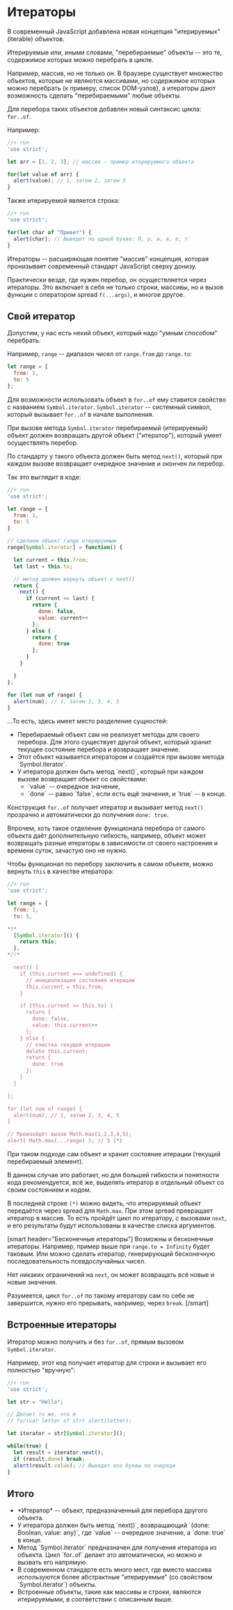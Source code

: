  
# Итераторы

В современный JavaScript добавлена новая концепция "итерируемых" (iterable) объектов.

Итерируемые или, иными словами, "перебираемые" объекты -- это те, содержимое которых можно перебрать в цикле.

Например, массив, но не только он. В браузере существует множество объектов, которые не являются массивами, но содержимое которых можно перебрать (к примеру, список DOM-узлов), а итераторы дают возможность сделать "перебираемыми" любые объекты.

Для перебора таких объектов добавлен новый синтаксис цикла: `for..of`.

Например:

```js
//+ run
'use strict';

let arr = [1, 2, 3]; // массив — пример итерируемого объекта

for(let value of arr) {
  alert(value); // 1, затем 2, затем 3
}
```

Также итерируемой является строка:

```js
//+ run
'use strict';

for(let char of "Привет") {
  alert(char); // Выведет по одной букве: П, р, и, в, е, т
}
```


Итераторы -- расширяющая понятие "массив" концепция, которая пронизывает современный стандарт JavaScript сверху донизу.

Практически везде, где нужен перебор, он осуществляется через итераторы. Это включает в себя не только строки, массивы, но и вызов функции с оператором spread `f(...args)`, и многое другое.

## Свой итератор

Допустим, у нас есть некий объект, который надо "умным способом" перебрать.

Например, `range` -- диапазон чисел от `range.from` до `range.to`:

```js
let range = {
  from: 1,
  to: 5
};
```

Для возможности использовать объект в `for..of` ему ставится свойство с названием `Symbol.iterator`. `Symbol.iterator` -- системный символ, который вызывает `for..of` в начале выполнения. 

При вызове метода `Symbol.iterator` перебираемый (итерируемый) объект должен возвращать другой объект ("итератор"), который умеет осуществлять перебор.

По стандарту у такого объекта должен быть метод `next()`, который при каждом вызове возвращает очередное значение и окончен ли перебор.

Так это выглядит в коде:

```js
//+ run
'use strict';

let range = {
  from: 1,
  to: 5
}

// сделаем объект range итерируемым
range[Symbol.iterator] = function() {

  let current = this.from;
  let last = this.to;

  // метод должен вернуть объект с next()
  return {
    next() {
      if (current <= last) {
        return {
          done: false,
          value: current++
        };
      } else {
        return {
          done: true
        };
      } 
    }

  }
};

for (let num of range) {
  alert(num); // 1, затем 2, 3, 4, 5
}
```

...То есть, здесь имеет место разделение сущностей:

<ul>
<li>Перебираемый объект сам не реализует методы для своего перебора. Для этого существует другой объект, который хранит текущее состояние перебора и возвращает значение.</li>
<li>Этот объект называется итератором и создаётся при вызове метода `Symbol.iterator`.</li>
<li>У итератора должен быть метод `next()`, который при каждом вызове возвращает объект со свойствами:
<ul>
<li>`value` -- очередное значение,
<li>`done` -- равно `false`, если есть ещё значения, и `true` -- в конце.</li>
</ul>
</li>
</ul>

Конструкция `for..of` получает итератор и вызывает метод `next()` прозрачно и автоматически до получения `done: true`.

Впрочем, хоть такое отделение функционала перебора от самого объекта даёт дополнительную гибкость, например, объект может возвращать разные итераторы в зависимости от своего настроения и времени суток, зачастую оно не нужно.

Чтобы функционал по перебору заключить в самом объекте, можно вернуть `this` в качестве итератора:


```js
//+ run
'use strict';

let range = {
  from: 1,
  to: 5,

*!*
  [Symbol.iterator]() {
    return this;
  },
*/!*

  next() {
    if (this.current === undefined) {
      // инициализация состояния итерации
      this.current = this.from;
    }

    if (this.current <= this.to) {
      return {
        done: false,
        value: this.current++
      };
    } else {
      // очистка текущей итерации
      delete this.current;
      return {
        done: true
      };
    } 
  }

};

for (let num of range) {
  alert(num); // 1, затем 2, 3, 4, 5
}

// Произойдёт вызов Math.max(1,2,3,4,5);
alert( Math.max(...range) ); // 5 (*)

```

При таком подходе сам объект и хранит состояние итерации (текущий перебираемый элемент). 

В данном случае это работает, но для большей гибкости и понятности кода рекомендуется, всё же, выделять итератор в отдельный объект со своим состоянием и кодом.

В последней строке `(*)` можно видеть, что итерируемый объект передаётся через spread для `Math.max`. При этом spread превращает итератор в массив. То есть пройдёт цикл по итератору, с вызовами `next`, и его результаты будут использованы в качестве списка аргументов.

[smart header="Бесконечные итераторы"]
Возможны и бесконечные итераторы. Например, пример выше при `range.to = Infinity` будет таковым. Или можно сделать итератор, генерирующий бесконечную последовательность псевдослучайных чисел.

Нет никаких ограничений на `next`, он может возвращать всё новые и новые значения.

Разумеется, цикл `for..of` по такому итератору сам по себе не завершится, нужно его прерывать, например, через `break`.
[/smart]

## Встроенные итераторы

Итератор можно получить и без `for..of`, прямым вызовом `Symbol.iterator`.

Например, этот код получает итератор для строки и вызывает его полностью "вручную":

```js
//+ run
'use strict';

let str = "Hello";

// Делает то же, что и
// for(var letter of str) alert(letter);

let iterator = str[Symbol.iterator]();

while(true) {
  let result = iterator.next();
  if (result.done) break;
  alert(result.value); // Выведет все буквы по очереди
}
```

## Итого

<ul>
<li>*Итератор* -- объект, предназначенный для перебора другого объекта.</li>
<li>У итератора должен быть метод `next()`, возвращающий `{done: Boolean, value: any}`, где `value` -- очередное значение, а `done: true` в конце.</li>
<li>Метод `Symbol.iterator` предназначен для получения итератора из объекта. Цикл `for..of` делает это автоматически, но можно и вызвать его напрямую.</li>
<li>В современном стандарте есть много мест, где вместо массива используются более абстрактные "итерируемые" (со свойством `Symbol.iterator`) объекты.</li>
<li>Встроенные объекты, такие как массивы и строки, являются итерируемыми, в соответствии с описанным выше.</li>
</ul>






